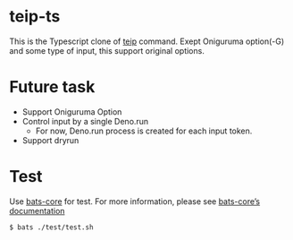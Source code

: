 # teip-ts

This is the Typescript clone of [teip](https://github.com/greymd/teip) command.
Exept Oniguruma option(-G) and some type of input, this support original options.

# Future task

- Support Oniguruma Option
- Control input by a single Deno.run
  - For now, Deno.run process is created for each input token.
- Support dryrun

# Test
Use [bats-core](https://github.com/bats-core/bats-core) for test.
For more information, please see [bats-core’s documentation](https://bats-core.readthedocs.io/en/stable/index.html)

```
$ bats ./test/test.sh
```
